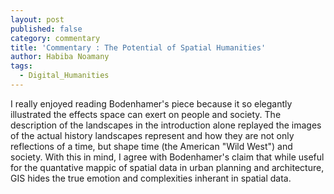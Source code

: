 ```yaml
---
layout: post
published: false
category: commentary
title: 'Commentary : The Potential of Spatial Humanities'
author: Habiba Noamany
tags:
  - Digital_Humanities
---
```


I really enjoyed reading Bodenhamer's piece because it so elegantly illustrated the effects space can exert on people and society. The description of the landscapes in the introduction alone replayed the images of the actual  history landscapes represent and how they are not only reflections of a time, but shape time (the American "Wild West") and society. With this in mind, I agree with Bodenhamer's claim that while useful for the quantative mappic of spatial data in urban planning and architecture, GIS hides the true emotion and complexities inherant in spatial data.
